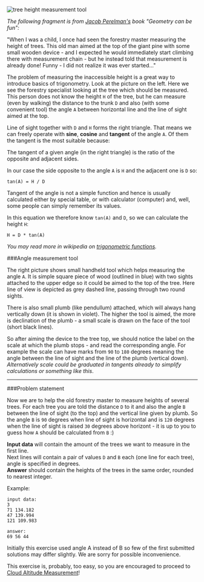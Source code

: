 <div class="centered">
	<img alt="tree height measurement tool" src="http://s16.postimg.org/qsdd17j3p/tree_height.png"/>
</div>

_The following fragment is from [Jacob Perelman's](http://en.wikipedia.org/wiki/Yakov_Perelman) book "Geometry can be fun":_

"When I was a child, I once had seen the forestry master measuring the height of trees. This old man aimed at the top of
the giant pine with some small wooden device - and I expected he would immediately start climbing there with measurement
chain - but he instead told that measurement is already done! Funny - I did not realize it was ever started..."

The problem of measuring the inaccessible height is a great way to introduce basics of trigonometry. Look at the picture
on the left. Here we see the forestry specialist looking at the tree which should be measured. This person does not
know the height `H` of the tree, but he can measure (even by walking) the distance to the trunk `D` and also (with some
convenient tool) the angle `A` between horizontal line and the line of sight aimed at the top.

Line of sight together with `D` and `H` forms the right triangle. That means we can freely operate with **sine**,
**cosine** and **tangent** of the angle `A`. Of them the tangent is the most suitable because:

The tangent of a given angle (in the right triangle) is the ratio of the opposite and adjacent sides.

In our case the side opposite to the angle `A` is `H` and the adjacent one is `D` so:

    tan(A) = H / D

Tangent of the angle is not a simple function and hence is usually calculated either by special table, or with
calculator (computer) and, well, some people can simply remember its values.

In this equation we therefore know `tan(A)` and `D`, so we can calculate the height `H`:

    H = D * tan(A)

_You may read more in wikipedia on [trigonometric functions](http://en.wikipedia.org/wiki/Trigonometric_functions#Right-angled_triangle_definitions)._

###Angle measurement tool

The right picture shows small handheld tool which helps measuring the angle `A`. It is simple square piece of wood
(outlined in blue) with two sights attached to the upper edge so it could be aimed to the top of the tree. Here line of
view is depicted as grey dashed line, passing through two round sights.


There is also small plumb (like pendullum) attached, which will always hang vertically down (it is shown in violet). The
higher the tool is aimed, the more is declination of the plumb - a small scale is drawn on the face of the tool (short
black lines).

So after aiming the device to the tree top, we should notice the label on the scale at which the plumb stops - and read
the corresponding angle. For example the scale can have marks from `90` to `180` degrees meaning the angle between the
line of sight and the line of the plumb (vertical down). _Alternatively scale could be graduated in tangents already to
simplify calculations or something like this_.

---

###Problem statement

Now we are to help the old forestry master to measure heights of several trees. For each tree you are told the distance
`D` to it and also the angle `B` between the line of sight (to the top) and the vertical line given by plumb. So the
angle `B` is `90` degrees when line of sight is horizontal and is `120` degrees when the line of sight is raised `30`
degrees above horizont - it is up to you to guess how `A` should be calculated from `B` :)

**Input data** will contain the amount of the trees we want to measure in the first line.  
Next lines will contain a pair of values `D` and `B` each (one line for each tree), angle is specified in degrees.  
**Answer** should contain the heights of the trees in the same order, rounded to nearest integer.

Example:

	input data:
	3
	71 134.182
	47 139.994
	121 109.983
	
	answer:
	69 56 44

<div class="attention">Initially this exercise used angle A instead of B so few of the first submitted solutions may
differ slightly. We are sorry for possible inconvenience.</div>

This exercise is, probably, too easy, so you are encouraged to proceed to [Cloud Altitude Measurement](./cloud-altitude-measurement)!